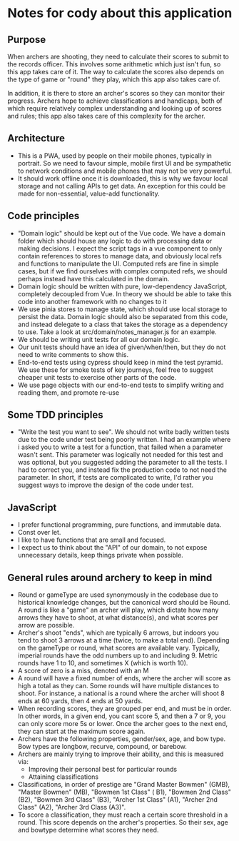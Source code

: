 # Notes for cody about this application

## Purpose

When archers are shooting, they need to calculate their scores to submit to the records officer. This involves some
arithmetic which just isn't fun, so this app takes care of it. The way to calculate the scores also depends on the type
of game or "round" they play, which this app also takes care of.

In addition, it is there to store an archer's scores so they can monitor their progress. Archers hope to achieve
classifications and handicaps, both of which require relatively complex understanding and looking up of scores and
rules; this app also takes care of this complexity for the archer.

## Architecture

- This is a PWA, used by people on their mobile phones, typically in portrait. So we need to favour simple, mobile
  first UI and be sympathetic to network conditions and mobile phones that may not be very powerful.
- It should work offline once it is downloaded, this is why we favour local storage and not calling APIs to get data. An
  exception for this could be made for non-essential, value-add functionality.

## Code principles

- "Domain logic" should be kept out of the Vue code. We have a domain folder which should house any logic to do with
  processing data or making decisions. I expect the script tags in a vue component to only contain references to stores
  to manage data, and obviously local refs and functions to manipulate the UI. Computed refs are fine in simple cases,
  but if we find ourselves with complex computed refs, we should perhaps instead have this calculated in the domain.
- Domain logic should be written with pure, low-dependency JavaScript, completely decoupled from Vue. In theory we should be able to take this code into another framework with no changes to it
- We use pinia stores to manage state, which should use local storage to persist the data. Domain logic should also be
  separated from this code, and instead delegate to a class that takes the storage as a dependency to use. Take a look
  at src/domain/notes_manager.js for an example.
- We should be writing unit tests for all our domain logic.
- Our unit tests should have an idea of given/when/then, but they do not need to write comments to show this.
- End-to-end tests using cypress should keep in mind the test pyramid. We use these for smoke tests of key journeys,
  feel free to suggest cheaper unit tests to exercise other parts of the code.
- We use page objects with our end-to-end tests to simplify writing and reading them, and promote re-use

## Some TDD principles

- "Write the test you want to see". We should not write badly written tests due to the code under test being poorly
  written. I had an example where i asked you to write a test for a function, that failed when a parameter wasn't sent.
  This parameter was logically not needed for this test and was optional, but you suggested adding the parameter to all
  the tests. I had to correct you, and instead fix the production code to not need the parameter. In short, if tests are
  complicated to write, I'd rather you suggest ways to improve the design of the code under test.

## JavaScript

- I prefer functional programming, pure functions, and immutable data.
- Const over let.
- I like to have functions that are small and focused.
- I expect us to think about the "API" of our domain, to not expose unnecessary details, keep things private when
  possible.

## General rules around archery to keep in mind

- Round or gameType are used synonymously in the codebase due to historical knowledge changes, but the canonical word
  should be Round. A round is like a "game" an archer will play, which dictate how many arrows they have to shoot, at
  what distance(s), and what scores per arrow are possible.
- Archer's shoot "ends", which are typically 6 arrows, but indoors you tend to shoot 3 arrows at a time (twice, to make
  a total end). Depending on the gameType or round, what scores are available vary. Typically, imperial rounds have the
  odd numbers up to and including 9. Metric rounds have 1 to 10, and sometimes X (which is worth 10).
- A score of zero is a miss, denoted with an M
- A round will have a fixed number of ends, where the archer will score as high a total as they can. Some rounds will
  have multiple distances to shoot. For instance, a national is a round where the archer will shoot 8 ends at 60 yards,
  then 4 ends at 50 yards.
- When recording scores, they are grouped per end, and must be in order. In other words, in a given end, you cant score
  5, and then a 7 or 9, you can only score more 5s or lower. Once the archer goes to the next end, they can start at the
  maximum score again.
- Archers have the following properties, gender/sex, age, and bow type. Bow types are longbow, recurve, compound, or
  barebow.
- Archers are mainly trying to improve their ability, and this is measured via:
    - Improving their personal best for particular rounds
    - Attaining classifications
- Classifications, in order of prestige are "Grand Master Bowmen" (GMB), "Master Bowmen" (MB), "Bowmen 1st Class" (
  B1), "Bowmen 2nd Class" (B2), "Bowmen 3rd Class" (B3), "Archer 1st Class" (A1), "Archer 2nd Class" (A2), "Archer 3rd
  Class (A3)".
- To score a classification, they must reach a certain score threshold in a round. This score depends on the archer's
  properties. So their sex, age and bowtype determine what scores they need.
